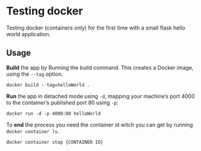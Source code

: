 # Testing docker
Testing docker (containers only) for the first time with a small flask hello world application.

## Usage
**Build** the app by Running the build command. This creates a Docker image, using the  `--tag` option.
```
docker build --tag=helloWorld .
```

**Run** the app in detached mode using `-d`, mapping your machine’s port 4000 to the container’s published port 80 using `-p`:
```
docker run -d -p 4000:80 helloWorld
```

To **end** the process you need the container id witch you can get by running `docker container ls`.
```
docker container stop {CONTAINER ID}
```